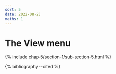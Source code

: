 ```yaml
---
sort: 5
date: 2022-08-26
maths: 1
---
```


# The View menu

{% include chap-5/section-1/sub-section-5.html %}

{% bibliography --cited %}

